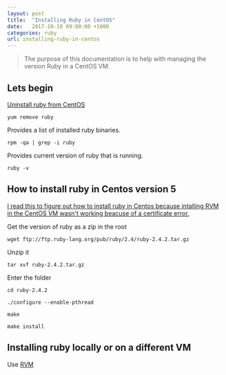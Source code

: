 ```yaml
---
layout: post
title:  "Installing Ruby in CentOS"
date:   2017-10-10 09:00:00 +1000
categories: ruby
url: installing-ruby-in-centos
---
```


> The purpose of this documentation is to help with managing the version Ruby in a CentOS VM.

## Lets begin

<a href="https://serverfault.com/questions/508235/uninstall-ruby-on-rails-on-centos-6" target="_blank">Uninstall ruby from CentOS</a>

```
yum remove ruby
```

Provides a list of installed ruby binaries.

```
rpm -qa | grep -i ruby
```

Provides current version of ruby that is running.

```
ruby -v
```

## How to install ruby in Centos version 5

<a href="http://www.heatware.net/linux-unix/how-to-install-ruby-1-8-7-centos-5-5/" target="_blank">I read this to figure out how to install ruby in Centos because intalling RVM in the CentOS VM wasn't working beacuse of a certificate error.</a>

Get the version of ruby as a zip in the root

```
wget ftp://ftp.ruby-lang.org/pub/ruby/2.4/ruby-2.4.2.tar.gz
```

Unzip it

```
tar xvf ruby-2.4.2.tar.gz
```

Enter the folder

```
cd ruby-2.4.2
```

```
./configure --enable-pthread
```

```
make
```

```
make install
```

## Installing ruby locally or on a different VM

Use <a href="https://rvm.io/rvm/install" target="_blank">RVM</a>
